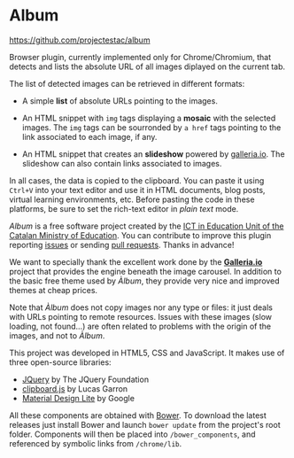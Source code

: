# Album
https://github.com/projectestac/album

Browser plugin, currently implemented only for Chrome/Chromium, that detects and lists the absolute URL of all images diplayed on the current tab.

The list of detected images can be retrieved in different formats:

* A simple **list** of absolute URLs pointing to the images.

* An HTML snippet with `img` tags displaying a **mosaic** with the selected images. The `img` tags can be sourronded by `a href` tags pointing to the link associated to each image, if any.

* An HTML snippet that creates an **slideshow** powered by [galleria.io](http://galleria.io). The slideshow can also contain links associated to images.

In all cases, the data is copied to the clipboard. You can paste it using `Ctrl+V` into your text editor and use it in HTML documents, blog posts, virtual learning environments, etc.
Before pasting the code in these platforms, be sure to set the rich-text editor in _plain text_ mode.

_Album_ is a free software project created by the [ICT in Education Unit of the Catalan Ministry of Education](https://github.com/projectestac). You can contribute to improve this plugin reporting [issues](https://github.com/projectestac/album/issues) or sending [pull requests](https://github.com/projectestac/album/pulls). Thanks in advance!

We want to specially thank the excellent work done by the **[Galleria.io](http://galleria.io)** project that provides the engine beneath the image carousel. In addition to the basic free theme used by _Àlbum_, they provide very nice and improved themes at cheap prices.

Note that _Àlbum_ does not copy images nor any type or files: it just deals with URLs pointing to remote resources. Issues with these images (slow loading, not found...) are often related to problems with the origin of the images, and not to _Àlbum_.

This project was developed in HTML5, CSS and JavaScript. It makes use of three open-source libraries:

* [JQuery](http://jquery.com) by The JQuery Foundation
* [clipboard.js](https://github.com/lgarron/clipboard.js) by Lucas Garron
* [Material Design Lite](https://www.getmdl.io) by Google

All these components are obtained with [Bower](http://bower.io/). To download the latest releases just install Bower and launch `bower update` from the project's root folder. Components will then be placed into `/bower_components`, and referenced by symbolic links from `/chrome/lib`.

